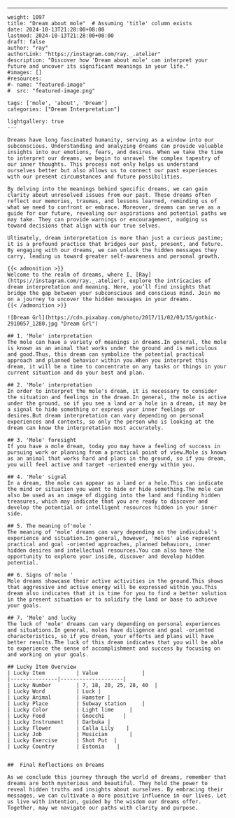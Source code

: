 ---
    weight: 1097
    title: "Dream about mole"  # Assuming 'title' column exists
    date: 2024-10-13T21:28:00+08:00
    lastmod: 2024-10-13T21:28:00+08:00
    draft: false
    author: "ray"
    authorLink: "https://instagram.com/ray._.atelier"
    description: "Discover how 'Dream about mole' can interpret your future and uncover its significant meanings in your life."
    #images: []
    #resources:
    #- name: "featured-image"
    #  src: "featured-image.png"
    
    tags: ['mole', 'about', 'Dream']
    categories: ["Dream Interpretation"]
    
    lightgallery: true
    ---
    
    Dreams have long fascinated humanity, serving as a window into our subconscious. Understanding and analyzing dreams can provide valuable insights into our emotions, fears, and desires. When we take the time to interpret our dreams, we begin to unravel the complex tapestry of our inner thoughts. This process not only helps us understand ourselves better but also allows us to connect our past experiences with our present circumstances and future possibilities.
    
    By delving into the meanings behind specific dreams, we can gain clarity about unresolved issues from our past. These dreams often reflect our memories, traumas, and lessons learned, reminding us of what we need to confront or embrace. Moreover, dreams can serve as a guide for our future, revealing our aspirations and potential paths we may take. They can provide warnings or encouragement, nudging us toward decisions that align with our true selves.
    
    Ultimately, dream interpretation is more than just a curious pastime; it is a profound practice that bridges our past, present, and future. By engaging with our dreams, we can unlock the hidden messages they carry, leading us toward greater self-awareness and personal growth.
    
    {{< admonition >}}
    Welcome to the realm of dreams, where I, [Ray](https://instagram.com/ray._.atelier), explore the intricacies of dream interpretation and meaning. Here, you’ll find insights that bridge the gap between your subconscious and conscious mind. Join me on a journey to uncover the hidden messages in your dreams.
    {{< /admonition >}}
    
    ![Dream Grl](https://cdn.pixabay.com/photo/2017/11/02/03/35/gothic-2910057_1280.jpg "Dream Grl")
    
    ## 1. 'Mole' interpretation
    The mole can have a variety of meanings in dreams.In general, the mole is known as an animal that works under the ground and is meticulous and good.Thus, this dream can symbolize the potential practical approach and planned behavior within you.When you interpret this dream, it will be a time to concentrate on any tasks or things in your current situation and do your best and plan.
    
    ## 2. 'Mole' interpretation
    In order to interpret the mole's dream, it is necessary to consider the situation and feelings in the dream.In general, the mole is active under the ground, so if you see a land or a hole in a dream, it may be a signal to hide something or express your inner feelings or desires.But dream interpretation can vary depending on personal experiences and contexts, so only the person who is looking at the dream can know the interpretation most accurately.
    
    ## 3. 'Mole' foresight
    If you have a mole dream, today you may have a feeling of success in pursuing work or planning from a practical point of view.Mole is known as an animal that works hard and plans in the ground, so if you dream, you will feel active and target -oriented energy within you.
    
    ## 4. 'Mole' signal
    In a dream, the mole can appear as a land or a hole.This can indicate the mind or situation you want to hide or hide something.The mole can also be used as an image of digging into the land and finding hidden treasures, which may indicate that you are ready to discover and develop the potential or intelligent resources hidden in your inner side.
    
    ## 5. The meaning of'mole '
    The meaning of 'mole' dreams can vary depending on the individual's experience and situation.In general, however, 'moles' also represent practical and goal -oriented approaches, planned behaviors, inner hidden desires and intellectual resources.You can also have the opportunity to explore your inside, discover and develop hidden potential.
    
    ## 6. Signs of'mole '
    Mole dreams showcase their active activities in the ground.This shows that aggressive and active energy will be expressed within you.This dream also indicates that it is time for you to find a better solution in the present situation or to solidify the land or base to achieve your goals.
    
    ## 7. 'Mole' and lucky
    The luck of 'mole' dreams can vary depending on personal experiences and situations.In general, moles have diligence and goal -oriented characteristics, so if you dream, your efforts and plans will have better results.The luck of this dream indicates that you will be able to experience the sense of accomplishment and success by focusing on and working on your goals.
    
    ## Lucky Item Overview
    | Lucky Item          | Value              |
    |---------------|--------------------|
    | Lucky Number        | 7, 18, 20, 25, 28, 40  |
    | Lucky Word          | Luck |
    | Lucky Animal        | Hamster |
    | Lucky Place         | Subway station     |
    | Lucky Color         | Light lime     |
    | Lucky Food          | Gnocchi      |
    | Lucky Instrument    | Darbuka |
    | Lucky Flower        | Calla Lily    |
    | Lucky Job           | Musician       |
    | Lucky Exercise      | Shot Put  |
    | Lucky Country       | Estonia    |
    
    
    ##  Final Reflections on Dreams
    
    As we conclude this journey through the world of dreams, remember that dreams are both mysterious and beautiful. They hold the power to reveal hidden truths and insights about ourselves. By embracing their messages, we can cultivate a more positive influence in our lives. Let us live with intention, guided by the wisdom our dreams offer. Together, may we navigate our paths with clarity and purpose.
    